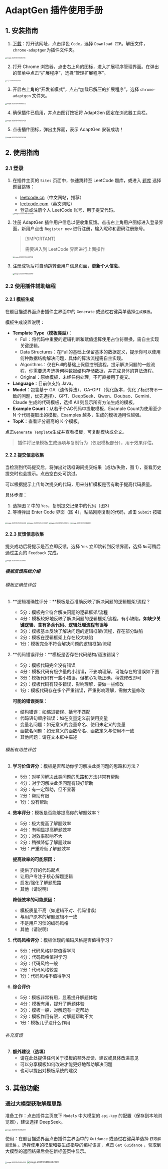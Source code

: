 # AdaptGen 插件使用手册

## 1. 安装指南

1. [下载](https://github.com/excuse2020/AdaptGen-crx)：打开该网址，点击绿色 `Code`，选择 `Download ZIP`。解压文件，`chrome-adaptgen`为插件文件夹。


<img src="./img/image-20251014142959116.png" alt="image-20251014142959116" style="zoom: 33%;" />

2. 打开 Chrome 浏览器，点击右上角的图标，进入扩展程序管理界面。在弹出的菜单中点击“扩展程序”，选择“管理扩展程序”。

<img src="./img/image-20251014143231434.png" alt="image-20251014143231434" style="zoom: 25%;" />

3. 开启右上角的“开发者模式”，点击“加载已解压的扩展程序”，选择 `chrome-adaptgen` 文件夹。

<img src="./img/image-20251014143456032.png" alt="image-20251014143456032" style="zoom:33%;" />

4. 确保插件已启用，并点击图钉按钮将 AdaptGen 固定在浏览器工具栏。

<img src="./img/image-20251014143733426.png" alt="image-20251014143733426" style="zoom:33%;" />

5. 点击插件图标，弹出主界面，表示 AdaptGen 安装成功！

<img src="./img/image-20251014143758364.png" alt="image-20251014143758364" style="zoom:33%;" />

## 2. 使用指南

### 2.1 登录

1. 在插件主页的 `Sites` 页面中，快速跳转至 LeetCode 题库，或进入 [题库](https://zzzzzzgw.top/user-study) 选择题目跳转：

   - [leetcode.cn](https://leetcode.cn/)（中文网站，推荐）
   - [leetcode.com](https://leetcode.com/)（英文网站）
   - 登录或注册个人 LeetCode 账号，用于提交代码。

   <img src="./img/image-20251014143903249.png" alt="image-20251014143903249" style="zoom:33%;" />

2. 注册 AdaptGen 插件用户信息以便收集反馈。点击右上角用户图标进入登录界面，新用户点击 `Register now` 进行注册，输入昵称和密码注册账号。

   >  [!IMPORTANT]
   >
   > 需要进入到 LeetCode 界面进行上面操作

   <img src="./img/image-20251014144607512.png" alt="image-20251014144607512" style="zoom:33%;" />

3. 注册成功后将自动跳转至用户信息页面，**更新个人信息**。

   <img src="./img/image-20251014160230410.png" alt="image-20251014160230410" style="zoom:33%;" />

### 2.2 使用插件辅助编程

#### 2.2.1 模板生成

在题目描述界面点击插件主界面中的 `Generate` 或通过右键菜单选择`生成模板`。

模板生成设置说明：

- **Template Type（模板类型）**：
  - Full：将代码中重要的逻辑判断和赋值运算使用占位符替换，需自主实现关键逻辑。
  - Data Structures：在Full的基础上保留基本的数据定义，提示你可以使用何种数据结构解决问题，具体的算法流程需自主实现。
  - Algorithms：仅在Full的基础上保留控制流程，提示解决问题的一般流程，你需要思考选择何种数据结构存储数据，并完成具体的算法流程。
  - Original：原始模板，未经任何处理，不可直接用于提交。 
- **Language**：目前仅支持 Java。
- **Model**：包含基于 GA（遗传算法）、GA-OPT（优化版本，优化了标识符不一致的问题，优先选择）、GPT、DeepSeek、Qwen、Doubao、Gemini、Claude 生成的代码模板，选择 All 则显示所有方法生成的模板。
- **Example Count**：从若干个AC代码中提取模板，Example Count为使用至少 N 个代码提取出的模板。Examples 越多，生成的模板通用性越强。
- **TopK**：查看评分最高的 K 个模板。

点击`Generate Template`生成并查看模板，可复制模块或全文。

> 插件将记录模板生成选项与复制行为（仅限模板部分），用于效果评估。

#### 2.2.2 提交信息收集

当检测到代码提交后，将弹出对话框询问提交结果（成功/失败，图 1），查看历史提交时也会提示。点击空白处可跳过。

可以根据提示上传每次提交的代码，用来分析模板是否有助于提高代码质量。

具体步骤：

1. 选择图 2 中的 `Yes`，复制提交记录中的代码（图3）
2. 等待弹出 Enter Code 界面（图 4），粘贴刚刚复制的代码，点击 `Submit` 按钮

<img src="./img/image-20251014152558498.png" alt="image-20251014152558498" style="zoom:33%;" />

<img src="./img/image-20251014152630967.png" alt="image-20251014152630967" style="zoom:33%;" />

<img src="./img/image-20251014152902134.png" alt="image-20251014152902134" style="zoom:33%;" />

<img src="./img/image-20251014153106901.png" alt="image-20251014153106901" style="zoom:33%;" />

#### 2.2.3 反馈信息收集

提交成功后将提示是否立即反馈，选择 `Yes` 立即跳转到反馈界面，选择 `No`可稍后通过主页的 `Feedback` 完成。

<img src="./img/image-20251014153239481.png" alt="image-20251014153239481" style="zoom:33%;" />

##### 模板反馈系统介绍

###### 模板正确性评估

1. **逻辑准确性评分：**模板是否准确反映了解决问题的逻辑框架/流程？

   - 5分：模板完全符合解决问题的逻辑框架/流程
   - 4分：模板较好地反映了解决问题的逻辑框架/流程，有小缺陷，**如缺少关键逻辑、含有多余代码、逻辑处理流程有误等**
   - 3分：模板基本反映了解决问题的逻辑框架/流程，存在部分缺陷
   - 2分：模板在逻辑框架上存在较大缺陷
   - 1分：模板完全不符合解决问题的逻辑框架/流程

2. **代码错误评分：**模板是否存在代码结构/语法错误？

   - 5分：模板代码完全没有错误
   - 4分：模板代码有极少量的小错误，不影响理解，可能存在的错误如下图
   - 3分：模板代码有一些小错误，但核心功能正确，稍做修改即可
   - 2分：模板代码有较多错误，影响理解，要做一些修改
   - 1分：模板代码存在多个严重错误，严重影响理解，需做大量修改

   **可能的错误类型：**

   - 结构错误：如缩进错误、括号不匹配
   - 代码语句顺序错误：如在变量定义前使用变量
   - 变量名问题：如无意义的变量命名、使用未定义的变量
   - 函数名问题：如无意义的函数命名、函数定义与使用不一致
   - 其他问题：请在文本框中描述

###### 模板有用性评估

3. **学习价值评分**：模板是否帮助你学习解决此类问题的思路和方法？

   - 5分：对学习解决此类问题的思路和方法非常有帮助
   - 4分：对学习解决此类问题有较好帮助
   - 3分：有一定帮助，但不显著
   - 2分：帮助有限
   - 1分：没有帮助

4. **效率评分**：模板是否能够提高你的解题效率？

   - 5分：极大提高了解题效率
   - 4分：有明显提高解题效率
   - 3分：对效率影响不大
   - 2分：稍微降低了解题效率
   - 1分：严重降低了解题效率

   **提高效率的可能原因：**

   - 提供了好的代码起点
   - 让用户专注于核心解题逻辑
   - 启发/强化了解题思路
   - 其他（请说明）

   **降低效率的可能原因：**

   - 模板质量不高（如逻辑不对、代码错误）
   - 与用户原本的解题逻辑不一致
   - 不是用户习惯的编码风格
   - 其他（请说明）

5. **代码风格评分**：模板体现的编码风格是否值得学习？

   - 5分：代码风格非常值得学习
   - 4分：代码风格值得学习
   - 3分：代码风格一般
   - 2分：代码风格较差
   - 1分：代码风格不值得学习

6. **综合评价**

   - 5分：模板非常有用，显著提升解题体验
   - 4分：模板有用，提升了解题体验
   - 3分：模板一般，对解题有一定帮助
   - 2分：模板作用有限，对解题帮助不大
   - 1分：模板几乎没什么作用

###### 补充反馈

7. **额外建议（选填）**
   - 请在此处提供任何关于模板的额外反馈、建议或具体改进意见
   - 可以分享模板如何改进才能更好地帮助解决问题
   - 也可以提出对模板系统的建议

## 3. 其他功能

### 通过大模型获取解题思路

准备工作：点击插件主页底下 `Models` 中大模型的 `api-key` 的配置（保存到本地浏览器），建议选择 DeepSeek。

<img src="./img/image-20251014154352814.png" alt="image-20251014154352814" style="zoom:33%;" />

使用：在题目描述界面点击插件主界面中的 `Guidance` 或通过右键菜单选择 `获取解题思路` 。选择使用的模型和要生成指导的编程语言，点击 `Get Guidance` ，获取到大模型的返回结果后会在新标签页中显示。

<img src="./img/image-20251014154534529.png" alt="image-20251014154534529" style="zoom:33%;" />

<img src="./img/image-20251014154642249.png" alt="image-20251014154642249" style="zoom:50%;" />
